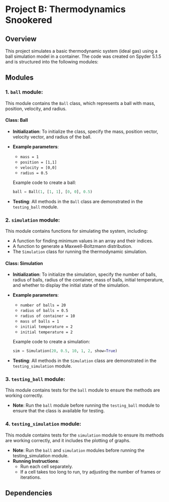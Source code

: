 # Project B: Thermodynamics Snookered

## Overview
This project simulates a basic thermodynamic system (ideal gas) using a ball simulation model in a container. The code was created on Spyder 5.1.5 and is structured into the following modules:

## Modules

### 1. `ball` module:
This module contains the `Ball` class, which represents a ball with mass, position, velocity, and radius.

#### Class: Ball
- **Initialization**: To initialize the class, specify the mass, position vector, velocity vector, and radius of the ball.
- **Example parameters**:
  - `mass = 1`
  - `position = [1,1]`
  - `velocity = [0,0]`
  - `radius = 0.5`
  
  Example code to create a ball:
  ```python
  ball = Ball(1, [1, 1], [0, 0], 0.5) 

- **Testing**: All methods in the `Ball` class are demonstrated in the `testing_ball` module.

### 2. `simulation` module:
This module contains functions for simulating the system, including:
- A function for finding minimum values in an array and their indices.
- A function to generate a Maxwell-Boltzmann distribution.
- The `Simulation` class for running the thermodynamic simulation.

#### Class: Simulation
- **Initialization**: To initialize the simulation, specify the number of balls, radius of balls, radius of the container, mass of balls, initial temperature, and whether to display the initial state of the simulation.
- **Example parameters**:
  - `number of balls = 20`
  - `radius of balls = 0.5`
  - `radius of container = 10`
  - `mass of balls = 1`
  - `initial temperature = 2`
  - `initial temperature = 2`
  
  Example code to create a simulation:
  ```python
  sim = Simulation(20, 0.5, 10, 1, 2, show=True)

- **Testing**: All methods in the `Simulation` class are demonstrated in the `testing_simulation` module.

### 3. `testing_ball` module:
This module contains tests for the `ball` module to ensure the methods are working correctly.
- **Note**: Run the `ball` module before running the `testing_ball` module to ensure that the class is available for testing.

### 4. `testing_simulation` module:
This module contains tests for the `simulation` module to ensure its methods are working correctly, and it includes the plotting of graphs.
- **Note**: Run the `ball` and `simulation` modules before running the testing_simulation module.
- **Running Instructions**:
  - Run each cell separately.
  - If a cell takes too long to run, try adjusting the number of frames or iterations.
 
## Dependencies




	








